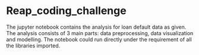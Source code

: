 # Reap_coding_challenge
The jupyter notebook contains the analysis for loan default data as given.
The analysis consists of 3 main parts: data preprocessing, data visualization and modelling.
The notebook could run directly under the requirement of all the libraries imported. 
